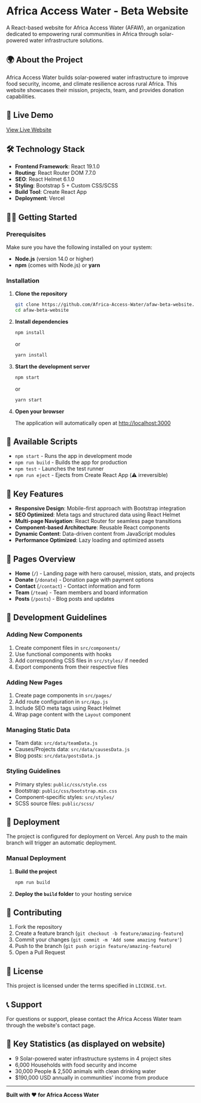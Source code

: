 # Africa Access Water - Beta Website

A React-based website for Africa Access Water (AFAW), an organization dedicated to empowering rural communities in Africa through solar-powered water infrastructure solutions.

## 🌍 About the Project

Africa Access Water builds solar-powered water infrastructure to improve food security, income, and climate resilience across rural Africa. This website showcases their mission, projects, team, and provides donation capabilities.

## 🚀 Live Demo

[View Live Website](https://afaw-beta-website.vercel.app/)

## 🛠️ Technology Stack

- **Frontend Framework**: React 19.1.0
- **Routing**: React Router DOM 7.7.0
- **SEO**: React Helmet 6.1.0
- **Styling**: Bootstrap 5 + Custom CSS/SCSS
- **Build Tool**: Create React App
- **Deployment**: Vercel

## 🏃‍♂️ Getting Started

### Prerequisites

Make sure you have the following installed on your system:

- **Node.js** (version 14.0 or higher)
- **npm** (comes with Node.js) or **yarn**

### Installation

1. **Clone the repository**

   ```bash
   git clone https://github.com/Africa-Access-Water/afaw-beta-website.git
   cd afaw-beta-website
   ```

2. **Install dependencies**

   ```bash
   npm install
   ```

   or

   ```bash
   yarn install
   ```

3. **Start the development server**

   ```bash
   npm start
   ```

   or

   ```bash
   yarn start
   ```

4. **Open your browser**

   The application will automatically open at [http://localhost:3000](http://localhost:3000)

## 📜 Available Scripts

- `npm start` - Runs the app in development mode
- `npm run build` - Builds the app for production
- `npm test` - Launches the test runner
- `npm run eject` - Ejects from Create React App (⚠️ irreversible)

## 🎨 Key Features

- **Responsive Design**: Mobile-first approach with Bootstrap integration
- **SEO Optimized**: Meta tags and structured data using React Helmet
- **Multi-page Navigation**: React Router for seamless page transitions
- **Component-based Architecture**: Reusable React components
- **Dynamic Content**: Data-driven content from JavaScript modules
- **Performance Optimized**: Lazy loading and optimized assets

## 📄 Pages Overview

- **Home** (`/`) - Landing page with hero carousel, mission, stats, and projects
- **Donate** (`/donate`) - Donation page with payment options
- **Contact** (`/contact`) - Contact information and form
- **Team** (`/team`) - Team members and board information
- **Posts** (`/posts`) - Blog posts and updates

## 🔧 Development Guidelines

### Adding New Components

1. Create component files in `src/components/`
2. Use functional components with hooks
3. Add corresponding CSS files in `src/styles/` if needed
4. Export components from their respective files

### Adding New Pages

1. Create page components in `src/pages/`
2. Add route configuration in `src/App.js`
3. Include SEO meta tags using React Helmet
4. Wrap page content with the `Layout` component

### Managing Static Data

- Team data: `src/data/teamData.js`
- Causes/Projects data: `src/data/causesData.js`
- Blog posts: `src/data/postsData.js`

### Styling Guidelines

- Primary styles: `public/css/style.css`
- Bootstrap: `public/css/bootstrap.min.css`
- Component-specific styles: `src/styles/`
- SCSS source files: `public/scss/`

## 🚀 Deployment

The project is configured for deployment on Vercel. Any push to the main branch will trigger an automatic deployment.

### Manual Deployment

1. **Build the project**

   ```bash
   npm run build
   ```

2. **Deploy the `build` folder** to your hosting service

## 🤝 Contributing

1. Fork the repository
2. Create a feature branch (`git checkout -b feature/amazing-feature`)
3. Commit your changes (`git commit -m 'Add some amazing feature'`)
4. Push to the branch (`git push origin feature/amazing-feature`)
5. Open a Pull Request

## 📝 License

This project is licensed under the terms specified in `LICENSE.txt`.

## 📞 Support

For questions or support, please contact the Africa Access Water team through the website's contact page.

## 🌟 Key Statistics (as displayed on website)

- 9 Solar-powered water infrastructure systems in 4 project sites
- 6,000 Households with food security and income
- 30,000 People & 2,500 animals with clean drinking water
- $190,000 USD annually in communities' income from produce

---

**Built with ❤️ for Africa Access Water**
